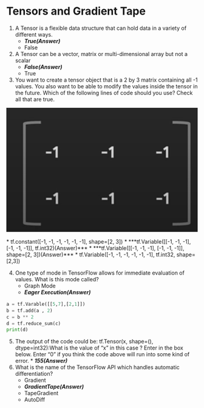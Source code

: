 # Tensors and Gradient Tape

1. A Tensor is a flexible data structure that can hold data in a variety of different ways.
   - **_True(Answer)_**
   - False
2. A Tensor can be a vector, matrix or multi-dimensional array but not a scalar
   - **_False(Answer)_**
   - True
3. You want to create a tensor object that is a 2 by 3 matrix containing all -1 values. You also want to be able to modify the values inside the tensor in the future.
Which of the following lines of code should you use? Check all that are true.
<p align="center">
<img src="0742a09c-61fb-4128-bcf4-278b4a71af86image2.png">
   </p>
    * tf.constant([-1, -1, -1, -1, -1, -1], shape=[2, 3])
    * ***tf.Variable([[-1, -1, -1], [-1, -1, -1]], tf.int32)(Answer)***
    * ***tf.Variable([[-1, -1, -1], [-1, -1, -1]], shape=[2, 3])(Answer)***
    * tf.Variable([-1, -1, -1, -1, -1, -1], tf.int32, shape=[2,3])

4. One type of mode in TensorFlow allows for immediate evaluation of values. What is this mode called?
   - Graph Mode
   - **_Eager Execution(Answer)_**

```python
a = tf.Varable([[5,7],[2,1]])
b = tf.add(a , 2)
c = b ** 2
d = tf.reduce_sum(c)
print(d)
```

5. The output of the code could be: tf.Tensor(x, shape=(), dtype=int32):What is the value of “x” in this case ? Enter in the box below. Enter “0”
   if you think the code above will run into some kind of error. \* **_155(Answer)_**
6. What is the name of the TensorFlow API which handles automatic differentiation?
   - Gradient
   - **_GradientTape(Answer)_**
   - TapeGradient
   - AutoDiff
